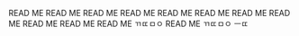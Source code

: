 READ ME
READ ME
READ ME
READ ME
READ ME
READ ME
READ ME
READ ME
READ ME
READ ME
READ ME
ㄲㄸㅁㅇ 
READ ME
ㄲㄸㅁㅇ ㅡㄸ
